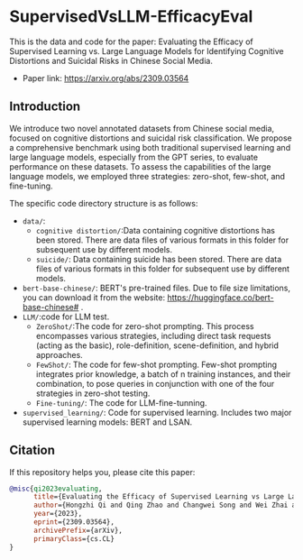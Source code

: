 # SupervisedVsLLM-EfficacyEval
This is the data and code for the paper: Evaluating the Efficacy of Supervised Learning vs. Large Language Models for Identifying Cognitive Distortions and Suicidal Risks in Chinese Social Media.

* Paper link: https://arxiv.org/abs/2309.03564

## Introduction

We introduce two novel annotated datasets from Chinese social media, focused on cognitive distortions and suicidal risk classification. We propose a comprehensive benchmark using both traditional supervised learning and large language models, especially from the GPT series, to evaluate performance on these datasets. To assess the capabilities of the large language models, we employed three strategies: zero-shot, few-shot, and fine-tuning.

The specific code directory structure is as follows:

- `data/`:
    - `cognitive distortion/`:Data containing cognitive distortions has been stored. There are data files of various formats in this folder for subsequent use by different models.
    - `suicide/`: Data containing suicide has been stored. There are data files of various formats in this folder for subsequent use by different models.
- `bert-base-chinese/`: BERT's pre-trained files. Due to file size limitations, you can download it from the website: https://huggingface.co/bert-base-chinese# .
- `LLM/`:code for LLM test.
  - `ZeroShot/`:The code for zero-shot prompting. This process encompasses various strategies, including direct task requests (acting as the basic), role-definition, scene-definition, and hybrid approaches.
  - `FewShot/`: The code for few-shot prompting. Few-shot prompting integrates prior knowledge, a batch of n training instances, and their combination, to pose queries in conjunction with one of the four strategies in zero-shot testing.
  - `Fine-tuning/`: The code for LLM-fine-tunning.
- `supervised_learning/`: Code for supervised learning. Includes two major supervised learning models: BERT and LSAN.

## Citation

If this repository helps you, please cite this paper:

```bibtex
@misc{qi2023evaluating,
      title={Evaluating the Efficacy of Supervised Learning vs Large Language Models for Identifying Cognitive Distortions and Suicidal Risks in Chinese Social Media}, 
      author={Hongzhi Qi and Qing Zhao and Changwei Song and Wei Zhai and Dan Luo and Shuo Liu and Yi Jing Yu and Fan Wang and Huijing Zou and Bing Xiang Yang and Jianqiang Li and Guanghui Fu},
      year={2023},
      eprint={2309.03564},
      archivePrefix={arXiv},
      primaryClass={cs.CL}
}
```
